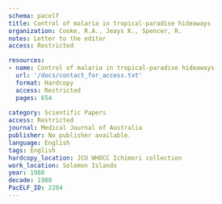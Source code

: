 ```yaml
---
schema: pacelf
title: Control of malaria in tropical-paradise hideaways
organization: Cooke, R.A., Jeays K., Spencer, R.
notes: Letter to the editor
access: Restricted

resources:
- name: Control of malaria in tropical-paradise hideaways
  url: '/docs/contact_for_access.txt'
  format: Hardcopy
  access: Restricted
  pages: 654
 
category: Scientific Papers
access: Restricted
journal: Medical Journal of Australia
publisher: No publisher available. 
language: English 
tags: English 
hardcopy_location: JCU WHOCC Ichimori collection
work_location: Solomon Islands
year: 1988
decade: 1980
PacELF_ID: 2204
---
```

